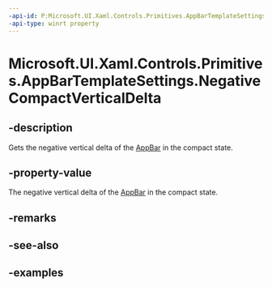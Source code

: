 ```yaml
---
-api-id: P:Microsoft.UI.Xaml.Controls.Primitives.AppBarTemplateSettings.NegativeCompactVerticalDelta
-api-type: winrt property
---
```


<!-- Property syntax.
public double NegativeCompactVerticalDelta { get; }
-->

# Microsoft.UI.Xaml.Controls.Primitives.AppBarTemplateSettings.NegativeCompactVerticalDelta

## -description

Gets the negative vertical delta of the [AppBar](../microsoft.ui.xaml.controls/appbar.md) in the compact state.

## -property-value

The negative vertical delta of the [AppBar](../microsoft.ui.xaml.controls/appbar.md) in the compact state.

## -remarks

## -see-also

## -examples

